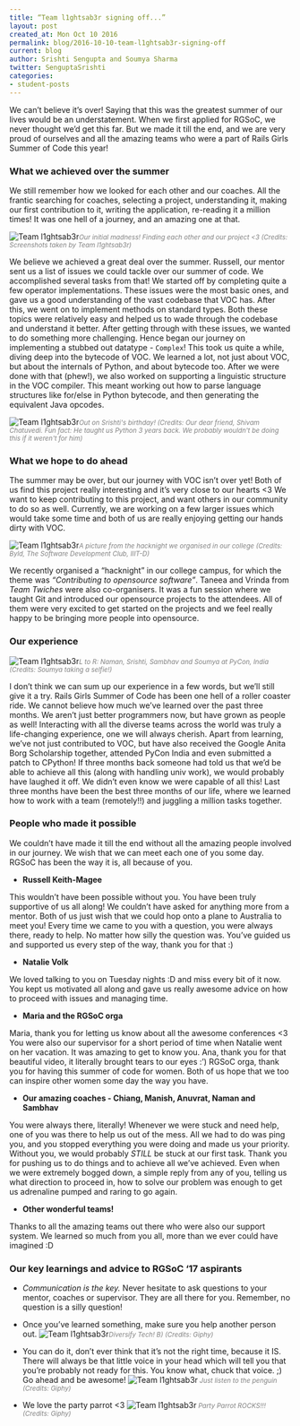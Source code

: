 ```yaml
---
title: “Team l1ghtsab3r signing off...”
layout: post
created_at: Mon Oct 10 2016
permalink: blog/2016-10-10-team-l1ghtsab3r-signing-off
current: blog
author: Srishti Sengupta and Soumya Sharma
twitter: SenguptaSrishti
categories:
- student-posts
---
```


We can’t believe it’s over! Saying that this was the greatest summer of our lives would be an understatement. When we first applied for RGSoC, we never thought we’d get this far. But we made it till the end, and we are very proud of ourselves and all the amazing teams who were a part of Rails Girls Summer of Code this year!

### What we achieved over the summer

We still remember how we looked for each other and our coaches. All the frantic searching for coaches, selecting a project, understanding it, making our first contribution to it, writing the application, re-reading it a million times! It was one hell of a journey, and an amazing one at that.

![Team l1ghtsab3r](/img/blog/2016/l1ghtsab3r-tweets.jpg)<font color="grey"><small><i>Our initial madness! Finding each other and our project <3 (Credits: Screenshots taken by Team l1ghtsab3r)</i></small></font>

We believe we achieved a great deal over the summer. Russell, our mentor sent us a list of issues we could tackle over our summer of code. We accomplished several tasks from that! We started off by completing quite a few operator implementations. These issues were the most basic ones, and gave us a good understanding of the vast codebase that VOC has. After this, we went on to implement methods on standard types. Both these topics were relatively easy and helped us to wade through the codebase and understand it better. After getting through with these issues, we wanted to do something more challenging. Hence began our journey on implementing a stubbed out datatype - `Complex`! This took us quite a while, diving deep into the bytecode of VOC. We learned a lot, not just about VOC, but about the internals of Python, and about bytecode too. After we were done with that (phew!), we also worked on supporting a linguistic structure in the VOC compiler. This meant working out how to parse language structures like for/else in Python bytecode, and then generating the equivalent Java opcodes.

![Team l1ghtsab3r](/img/blog/2016/l1ghtsab3r-srishti-soumya.jpg)<font color="grey"><small><i>Out on Srishti's birthday! (Credits: Our dear friend, Shivam Chatuvedi. Fun fact: He taught us Python 3 years back. We probably wouldn't be doing this if it weren't for him)</i></small></font>

### What we hope to do ahead

The summer may be over, but our journey with VOC isn’t over yet! Both of us find this project really interesting and it’s very close to our hearts <3 We want to keep contributing to this project, and want others in our community to do so as well. Currently, we are working on a few larger issues which would take some time and both of us are really enjoying getting our hands dirty with VOC.

![Team l1ghtsab3r](/img/blog/2016/l1ghtsab3r-hacknight.jpg)<font color="grey"><small><i>A picture from the hacknight we organised in our college (Credits: Byld, The Software Development Club, IIIT-D)</i></small></font>

We recently organised a “hacknight” in our college campus, for which the theme was *“Contributing to opensource software”*. Taneea and Vrinda from *Team Twiches* were also co-organisers. It was a fun session where we taught Git and introduced our opensource projects to the attendees. All of them were very excited to get started on the projects and we feel really happy to be bringing more people into opensource.

### Our experience

![Team l1ghtsab3r](/img/blog/2016/l1ghtsab3r-with-coaches.jpg)<font color="grey"><small><i>L to R: Naman, Srishti, Sambhav and Soumya at PyCon, India (Credits: Soumya taking a selfie!)</i></small></font>

I don’t think we can sum up our experience in a few words, but we’ll still give it a try. Rails Girls Summer of Code has been one hell of a roller coaster ride. We cannot believe how much we’ve learned over the past three months. We aren’t just better programmers now, but have grown as people as well! Interacting with all the diverse teams across the world was truly a life-changing experience, one we will always cherish.
Apart from learning, we’ve not just contributed to VOC, but have also received the Google Anita Borg Scholarship together, attended PyCon India and even submitted a patch to CPython! If three months back someone had told us that we’d be able to achieve all this (along with handling univ work), we would probably have laughed it off. We didn’t even know we were capable of all this! Last three months have been the best three months of our life, where we learned how to work with a team (remotely!!) and juggling a million tasks together.

### People who made it possible

We couldn’t have made it till the end without all the amazing people involved in our journey. We wish that we can meet each one of you some day. RGSoC has been the way it is, all because of you.

* **Russell Keith-Magee**

This wouldn’t have been possible without you. You have been truly supportive of us all along! We couldn’t have asked for anything more from a mentor. Both of us just wish that we could hop onto a plane to Australia to meet you! Every time we came to you with a question, you were always there, ready to help. No matter how silly the question was. You’ve guided us and supported us every step of the way, thank you for that :)

* **Natalie Volk**

We loved talking to you on Tuesday nights :D and miss every bit of it now. You kept us motivated all along and gave us really awesome advice on how to proceed with issues and managing time.

* **Maria and the RGSoC orga**

Maria, thank you for letting us know about all the awesome conferences <3 You were also our supervisor for a short period of time when Natalie went on her vacation. It was amazing to get to know you. Ana, thank you for that beautiful video, it literally brought tears to our eyes :’) RGSoC orga, thank you for having this summer of code for women. Both of us hope that we too can inspire other women some day the way you have.

* **Our amazing coaches - Chiang, Manish, Anuvrat, Naman and Sambhav**

You were always there, literally! Whenever we were stuck and need help, one of you was there to help us out of the mess. All we had to do was ping you, and you stopped everything you were doing and made us your priority. Without you, we would probably *STILL* be stuck at our first task. Thank you for pushing us to do things and to achieve all we’ve achieved. Even when we were extremely bogged down, a simple reply from any of you, telling us what direction to proceed in, how to solve our problem was enough to get us adrenaline pumped and raring to go again.

* **Other wonderful teams!**

Thanks to all the amazing teams out there who were also our support system. We learned so much from you all, more than we ever could have imagined :D

### Our key learnings and advice to RGSoC ‘17 aspirants

* *Communication is the key.* Never hesitate to ask questions to your mentor, coaches or supervisor. They are all there for you. Remember, no question is a silly question!

* Once you’ve learned something, make sure you help another person out.
![Team l1ghtsab3r](/img/blog/2016/l1ghtsab3r-helping.gif)<font color="grey"><small><i>Diversify Tech! B) (Credits: Giphy)</i></small></font>

* You can do it, don’t ever think that it’s not the right time, because it IS. There will always be that little voice in your head which will tell you that you’re probably not ready for this. You know what, chuck that voice. ;) Go ahead and be awesome!
![Team l1ghtsab3r](/img/blog/2016/l1ghtsab3r-motivationalpenguin.gif)<font color="grey"><small><i> Just listen to the penguin (Credits: Giphy)</i></small></font>

* We love the party parrot <3
![Team l1ghtsab3r](/img/blog/2016/l1ghtsab3r-partyparrot.gif)<font color="grey"><small><i> Party Parrot ROCKS!!! (Credits: Giphy)</i></small></font>